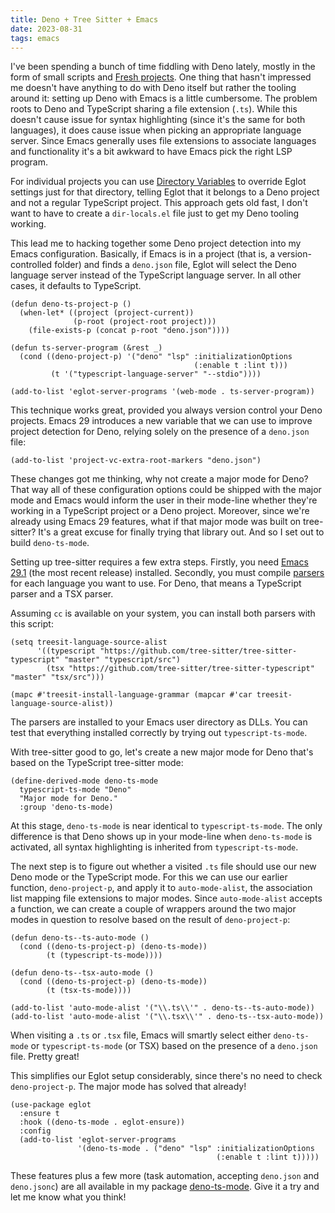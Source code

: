 ```yaml
---
title: Deno + Tree Sitter + Emacs
date: 2023-08-31
tags: emacs
---
```


I've been spending a bunch of time fiddling with Deno lately, mostly in the form
of small scripts and [Fresh projects](https://fresh.deno.dev/). One thing that
hasn't impressed me doesn't have anything to do with Deno itself but rather the
tooling around it: setting up Deno with Emacs is a little cumbersome. The
problem roots to Deno and TypeScript sharing a file extension (`.ts`). While
this doesn't cause issue for syntax highlighting (since it's the same for both
languages), it does cause issue when picking an appropriate language server.
Since Emacs generally uses file extensions to associate languages and
functionality it's a bit awkward to have Emacs pick the right LSP program.

For individual projects you can use
[Directory Variables](https://www.gnu.org/software/emacs/manual/html_node/emacs/Directory-Variables.html)
to override Eglot settings just for that directory, telling Eglot that it
belongs to a Deno project and not a regular TypeScript project. This approach
gets old fast, I don't want to have to create a `dir-locals.el` file just to get
my Deno tooling working.

This lead me to hacking together some Deno project detection into my Emacs
configuration. Basically, if Emacs is in a project (that is, a
version-controlled folder) and finds a `deno.json` file, Eglot will select the
Deno language server instead of the TypeScript language server. In all other
cases, it defaults to TypeScript.

```elisp
(defun deno-ts-project-p ()
  (when-let* ((project (project-current))
              (p-root (project-root project)))
    (file-exists-p (concat p-root "deno.json"))))

(defun ts-server-program (&rest _)
  (cond ((deno-project-p) '("deno" "lsp" :initializationOptions
                                         (:enable t :lint t)))
         (t '("typescript-language-server" "--stdio"))))

(add-to-list 'eglot-server-programs '(web-mode . ts-server-program))
```

This technique works great, provided you always version control your Deno
projects. Emacs 29 introduces a new variable that we can use to improve project
detection for Deno, relying solely on the presence of a `deno.json` file:

```elisp
(add-to-list 'project-vc-extra-root-markers "deno.json")
```

These changes got me thinking, why not create a major mode for Deno? That way
all of these configuration options could be shipped with the major mode and
Emacs would inform the user in their mode-line whether they're working in a
TypeScript project or a Deno project. Moreover, since we're already using Emacs
29 features, what if that major mode was built on tree-sitter? It's a great
excuse for finally trying that library out. And so I set out to build
`deno-ts-mode`.

Setting up tree-sitter requires a few extra steps. Firstly, you need
[Emacs 29.1](https://www.gnu.org/software/emacs/download.html) (the most recent
release) installed. Secondly, you must compile
[parsers](https://tree-sitter.github.io/tree-sitter/using-parsers) for each
language you want to use. For Deno, that means a TypeScript parser and a TSX
parser.

Assuming `cc` is available on your system, you can install both parsers with
this script:

```elisp
(setq treesit-language-source-alist
      '((typescript "https://github.com/tree-sitter/tree-sitter-typescript" "master" "typescript/src")
        (tsx "https://github.com/tree-sitter/tree-sitter-typescript" "master" "tsx/src")))

(mapc #'treesit-install-language-grammar (mapcar #'car treesit-language-source-alist))
```

The parsers are installed to your Emacs user directory as DLLs. You can test
that everything installed correctly by trying out `typescript-ts-mode`.

With tree-sitter good to go, let's create a new major mode for Deno that's based
on the TypeScript tree-sitter mode:

```elisp
(define-derived-mode deno-ts-mode
  typescript-ts-mode "Deno"
  "Major mode for Deno."
  :group 'deno-ts-mode)
```

At this stage, `deno-ts-mode` is near identical to `typescript-ts-mode`. The
only difference is that Deno shows up in your mode-line when `deno-ts-mode` is
activated, all syntax highlighting is inherited from `typescript-ts-mode`.

The next step is to figure out whether a visited `.ts` file should use our new
Deno mode or the TypeScript mode. For this we can use our earlier function,
`deno-project-p`, and apply it to `auto-mode-alist`, the association list
mapping file extensions to major modes. Since `auto-mode-alist` accepts a
function, we can create a couple of wrappers around the two major modes in
question to resolve based on the result of `deno-project-p`:

```elisp
(defun deno-ts--ts-auto-mode ()
  (cond ((deno-ts-project-p) (deno-ts-mode))
        (t (typescript-ts-mode))))

(defun deno-ts--tsx-auto-mode ()
  (cond ((deno-ts-project-p) (deno-ts-mode))
        (t (tsx-ts-mode))))

(add-to-list 'auto-mode-alist '("\\.ts\\'" . deno-ts--ts-auto-mode))
(add-to-list 'auto-mode-alist '("\\.tsx\\'" . deno-ts--tsx-auto-mode))
```

When visiting a `.ts` or `.tsx` file, Emacs will smartly select either
`deno-ts-mode` or `typescript-ts-mode` (or TSX) based on the presence of a
`deno.json` file. Pretty great!

This simplifies our Eglot setup considerably, since there's no need to check
`deno-project-p`. The major mode has solved that already!

```elisp
(use-package eglot
  :ensure t
  :hook ((deno-ts-mode . eglot-ensure))
  :config
  (add-to-list 'eglot-server-programs
               '(deno-ts-mode . ("deno" "lsp" :initializationOptions
                                              (:enable t :lint t)))))
```

These features plus a few more (task automation, accepting `deno.json` and
`deno.jsonc`) are all available in my package
[deno-ts-mode](https://git.sr.ht/~mgmarlow/deno-ts-mode). Give it a try and let
me know what you think!
